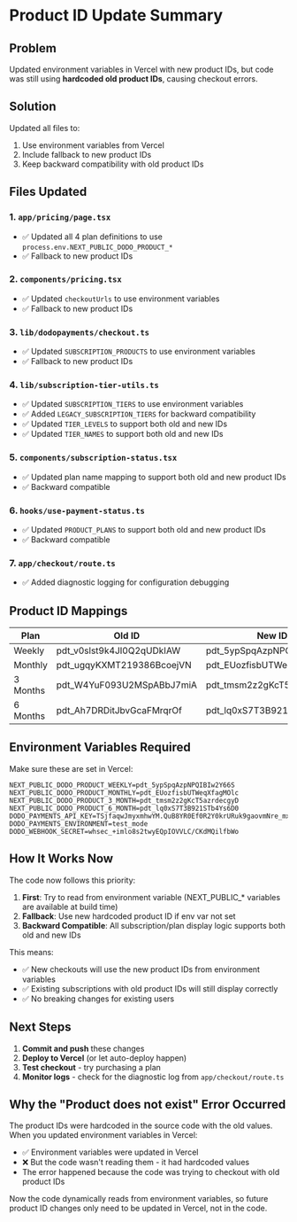 # Product ID Update Summary

## Problem
Updated environment variables in Vercel with new product IDs, but code was still using **hardcoded old product IDs**, causing checkout errors.

## Solution
Updated all files to:
1. Use environment variables from Vercel
2. Include fallback to new product IDs
3. Keep backward compatibility with old product IDs

## Files Updated

### 1. `app/pricing/page.tsx`
- ✅ Updated all 4 plan definitions to use `process.env.NEXT_PUBLIC_DODO_PRODUCT_*`
- ✅ Fallback to new product IDs

### 2. `components/pricing.tsx`
- ✅ Updated `checkoutUrls` to use environment variables
- ✅ Fallback to new product IDs

### 3. `lib/dodopayments/checkout.ts`
- ✅ Updated `SUBSCRIPTION_PRODUCTS` to use environment variables
- ✅ Fallback to new product IDs

### 4. `lib/subscription-tier-utils.ts`
- ✅ Updated `SUBSCRIPTION_TIERS` to use environment variables
- ✅ Added `LEGACY_SUBSCRIPTION_TIERS` for backward compatibility
- ✅ Updated `TIER_LEVELS` to support both old and new IDs
- ✅ Updated `TIER_NAMES` to support both old and new IDs

### 5. `components/subscription-status.tsx`
- ✅ Updated plan name mapping to support both old and new product IDs
- ✅ Backward compatible

### 6. `hooks/use-payment-status.ts`
- ✅ Updated `PRODUCT_PLANS` to support both old and new product IDs
- ✅ Backward compatible

### 7. `app/checkout/route.ts`
- ✅ Added diagnostic logging for configuration debugging

## Product ID Mappings

| Plan | Old ID | New ID |
|------|--------|--------|
| Weekly | pdt_v0slst9k4JI0Q2qUDkIAW | pdt_5ypSpqAzpNPQIBIw2Y66S |
| Monthly | pdt_ugqyKXMT219386BcoejVN | pdt_EUozfisbUTWeqXfagMOlc |
| 3 Months | pdt_W4YuF093U2MSpABbJ7miA | pdt_tmsm2z2gKcT5azrdecgyD |
| 6 Months | pdt_Ah7DRDitJbvGcaFMrqrOf | pdt_lq0xS7T3B921STb4Ys6D0 |

## Environment Variables Required

Make sure these are set in Vercel:
```env
NEXT_PUBLIC_DODO_PRODUCT_WEEKLY=pdt_5ypSpqAzpNPQIBIw2Y66S
NEXT_PUBLIC_DODO_PRODUCT_MONTHLY=pdt_EUozfisbUTWeqXfagMOlc
NEXT_PUBLIC_DODO_PRODUCT_3_MONTH=pdt_tmsm2z2gKcT5azrdecgyD
NEXT_PUBLIC_DODO_PRODUCT_6_MONTH=pdt_lq0xS7T3B921STb4Ys6D0
DODO_PAYMENTS_API_KEY=TSjfaqwJmyxmhwYM.QuB8YR0Ef0R2Y0krURuk9gaovmNre_mxhwbukvllmxD9mUQW
DODO_PAYMENTS_ENVIRONMENT=test_mode
DODO_WEBHOOK_SECRET=whsec_+imlo8s2twyEQpIOVVLC/CKdMQilfbWo
```

## How It Works Now

The code now follows this priority:
1. **First**: Try to read from environment variable (NEXT_PUBLIC_* variables are available at build time)
2. **Fallback**: Use new hardcoded product ID if env var not set
3. **Backward Compatible**: All subscription/plan display logic supports both old and new IDs

This means:
- ✅ New checkouts will use the new product IDs from environment variables
- ✅ Existing subscriptions with old product IDs will still display correctly
- ✅ No breaking changes for existing users

## Next Steps

1. **Commit and push** these changes
2. **Deploy to Vercel** (or let auto-deploy happen)
3. **Test checkout** - try purchasing a plan
4. **Monitor logs** - check for the diagnostic log from `app/checkout/route.ts`

## Why the "Product does not exist" Error Occurred

The product IDs were hardcoded in the source code with the old values. When you updated environment variables in Vercel:
- ✅ Environment variables were updated in Vercel
- ❌ But the code wasn't reading them - it had hardcoded values
- The error happened because the code was trying to checkout with old product IDs

Now the code dynamically reads from environment variables, so future product ID changes only need to be updated in Vercel, not in the code.













